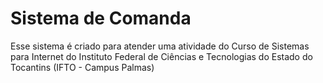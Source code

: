 <h1>Sistema de Comanda</h1>
Esse sistema é criado para atender uma atividade do Curso de Sistemas para Internet do Instituto Federal de Ciências e Tecnologias do Estado do Tocantins (IFTO - Campus Palmas)